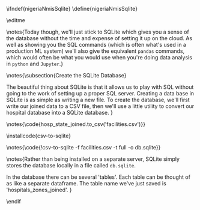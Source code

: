 \ifndef{nigeriaNmisSqlite}
\define{nigeriaNmisSqlite}

\editme

\notes{Today though, we'll just stick to SQLite which gives you a sense of the database without the time and expense of setting it up on the cloud. As well as showing you the SQL commands (which is often what's used in a production ML system) we'll also give the equivalent `pandas` commands, which would often be what you would use when you're doing data analysis in `python` and `Jupyter`.}

\notes{\subsection{Create the SQLite Database}

The beautiful thing about SQLite is that it allows us to play with SQL without going to the work of setting up a proper SQL server. Creating a data base in SQLite is as simple as writing a new file. To create the database, we'll first write our joined data to a CSV file, then we'll use a little utility to convert our hospital database into a SQLite database.
}

\notes{\code{hosp_state_joined.to_csv('facilities.csv')}}

\installcode{csv-to-sqlite}

\notes{\code{!csv-to-sqlite -f facilities.csv -t full -o db.sqlite}}

\notes{Rather than being installed on a separate server, SQLite simply stores the database locally in a file called `db.sqlite`.

In the database there can be several 'tables'. Each table can be thought of as like a separate dataframe. The table name we've just saved is 'hospitals_zones_joined'. }

\endif
